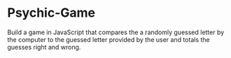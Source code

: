 # Psychic-Game

Build a game in JavaScript that compares the a randomly guessed letter by the computer to the guessed letter provided by the user and totals the guesses right and wrong.
